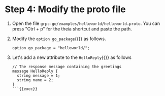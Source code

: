 # Step 4: Modify the proto file

1. Open the file `grpc-go/examples/helloworld/helloworld.proto`. You can press "Ctrl + p" for the theia shortcut and paste the path.

1. Modify the `option go_package`{{}} as follows.

    ```
    option go_package = "helloworld/";
    ```

1. Let's add a new attribute to the `HelloReply`{{}} as follows

    ```{4}
    // The response message containing the greetings
    message HelloReply {
      string message = 1;
      string name = 2;
    }
    ```{{exec}}
